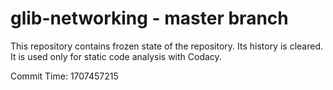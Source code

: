 # glib-networking - master branch

This repository contains frozen state of the repository.
Its history is cleared. It is used only for static code
analysis with Codacy.

Commit Time: 1707457215